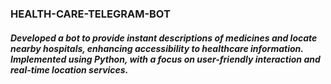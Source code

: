 ### HEALTH-CARE-TELEGRAM-BOT

##### Developed a bot to provide instant descriptions of medicines and locate nearby hospitals, enhancing accessibility to healthcare information. Implemented using Python, with a focus on user-friendly interaction and real-time location services.
